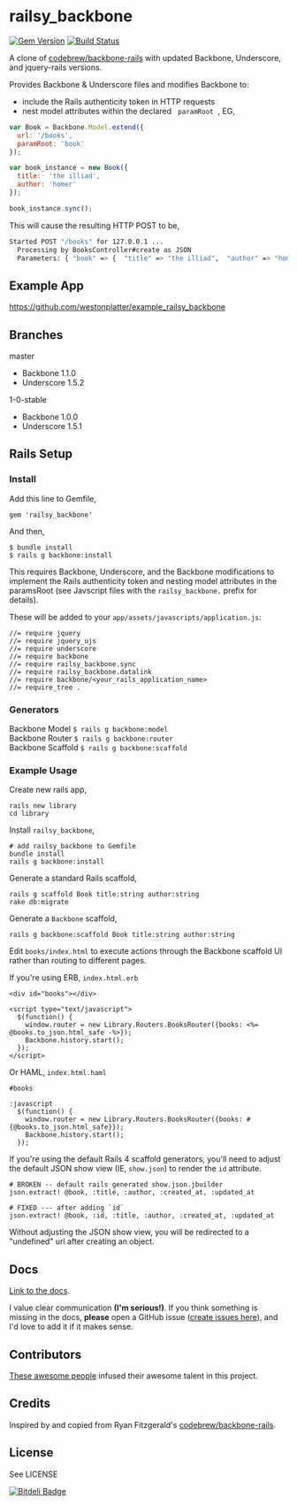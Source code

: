 # railsy_backbone

[![Gem Version](https://badge.fury.io/rb/railsy_backbone.png)](http://badge.fury.io/rb/railsy_backbone) [![Build Status](https://travis-ci.org/westonplatter/railsy_backbone.png?branch=master)](https://travis-ci.org/westonplatter/railsy_backbone)

A clone of [codebrew/backbone-rails](https://github.com/codebrew/backbone-rails) with updated Backbone, Underscore, and jquery-rails versions.

Provides Backbone & Underscore files and modifies Backbone to:  
- include the Rails authenticity token in HTTP requests  
- nest model attributes within the declared &nbsp; `paramRoot` &nbsp;, EG, 

```js
var Book = Backbone.Model.extend({ 
  url: '/books',
  paramRoot: 'book'
});

var book_instance = new Book({ 
  title:  'the illiad', 
  author: 'homer'
});

book_instance.sync();
```

This will cause the resulting HTTP POST to be,

```sh
Started POST "/books" for 127.0.0.1 ...
  Processing by BooksController#create as JSON
  Parameters: { "book" => {  "title" => "the illiad",  "author" => "homer", "id" => 1 } }
```

## Example App

https://github.com/westonplatter/example_railsy_backbone

## Branches

master  
- Backbone 1.1.0  
- Underscore 1.5.2  

1-0-stable  
- Backbone 1.0.0  
- Underscore 1.5.1  

## Rails Setup

### Install

Add this line to Gemfile,

    gem 'railsy_backbone'

And then,

    $ bundle install
    $ rails g backbone:install
    
This requires Backbone, Underscore, and the Backbone modifications to implement
the Rails authenticity token and nesting model attributes in the paramsRoot 
(see Javscript files with the `railsy_backbone.` prefix for details).

These will be added to your `app/assets/javascripts/application.js`:

    //= require jquery
    //= require jquery_ujs
    //= require underscore
    //= require backbone
    //= require railsy_backbone.sync
    //= require railsy_backbone.datalink
    //= require backbone/<your_rails_application_name>
    //= require_tree .

### Generators  
Backbone Model `$ rails g backbone:model`  
Backbone Router `$ rails g backbone:router`  
Backbone Scaffold `$ rails g backbone:scaffold`  

### Example Usage      

Create new rails app, 

    rails new library
    cd library

Install `railsy_backbone`,
    
    # add railsy_backbone to Gemfile
    bundle install
    rails g backbone:install

Generate a standard Rails scaffold,
    
    rails g scaffold Book title:string author:string
    rake db:migrate

Generate a `Backbone` scaffold, 
    
    rails g backbone:scaffold Book title:string author:string
    
Edit `books/index.html` to execute actions through the Backbone scaffold UI rather than routing to different pages. 
    
If you're using ERB, `index.html.erb`
    
    <div id="books"></div>

    <script type="text/javascript">
      $(function() {
        window.router = new Library.Routers.BooksRouter({books: <%= @books.to_json.html_safe -%>});
        Backbone.history.start();
      });
    </script>
    
Or HAML, `index.html.haml`
    
    #books
    
    :javascript
      $(function() {
        window.router = new Library.Routers.BooksRouter({books: #{@books.to_json.html_safe}});
        Backbone.history.start();
      });

If you're using the default Rails 4 scaffold generators, you'll need to adjust 
the default JSON show view (IE, `show.json`) to render the `id` attribute.

    # BROKEN -- default rails generated show.json.jbuilder
    json.extract! @book, :title, :author, :created_at, :updated_at

    # FIXED --- after adding `id`
    json.extract! @book, :id, :title, :author, :created_at, :updated_at

Without adjusting the JSON show view, you will be redirected to a "undefined" 
url after creating an object.


## Docs
[Link to the docs](http://westonplatter.github.io/railsy_backbone/).

I value clear communication __(I'm serious!)__. If you think something is missing in the docs, __please__ open a GitHub issue ([create issues here](https://github.com/westonplatter/railsy_backbone/issues)), and I'd love to add it if it makes sense.

## Contributors
[These awesome people](https://github.com/westonplatter/railsy_backbone/graphs/contributors) infused their awesome talent in this project.

## Credits
Inspired by and copied from Ryan Fitzgerald's [codebrew/backbone-rails](https://github.com/codebrew/backbone-rails).

## License
See LICENSE


[![Bitdeli Badge](https://d2weczhvl823v0.cloudfront.net/westonplatter/railsy_backbone/trend.png)](https://bitdeli.com/free "Bitdeli Badge")

